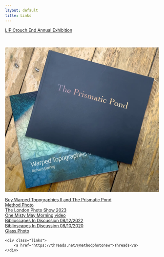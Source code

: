 ```yaml
---
layout: default
title: Links
---
```


<a href="https://method.photo/lipce2024">
	<div class="links">
		LIP Crouch End Annual Exhibition
	</div>
</a>

<br />
<br />

[![Buy Warped Topographies II and The Prismatic Pond](books/warped-prismatic.webp "Warped Topographies II and The Prismatic Pond covers")](https://method.photo/books/warped-pond)

<a href="https://method.photo/books/warped-pond">
	<div class="links other">
		Buy Warped Topographies II and The Prismatic Pond
	</div>
</a>

<a href="https://method.photo">
	<div class="links">	
		Method Photo
	</div>
</a>

<a href="https://method.photo/lps/">
	<div class="links other">
		The London Photo Show 2023
	</div>
</a>

<a href="https://vimeo.com/449190135">
	<div class="links">
		One Misty May Morning video
	</div>
</a>

<a href="https://biblioscapes.com/in-discussion/richard-earney-1">
	<div class="links other">
		Biblioscapes In Discussion 08/12/2022
	</div>
</a>

<a href="https://biblioscapes.com/in-discussion/richard-earney">
	<div class="links">
		Biblioscapes In Discussion 08/10/2020
	</div>
</a>

<a href="https://glass.photo/methodphoto">
	<div class="links other">
		Glass.Photo
	</div>
</a>


	<div class="links">
		<a href="https://threads.net/@methodphotonew">Threads</a>
	</div>


